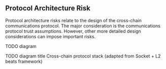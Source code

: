 ## Protocol Architecture Risk
Protocol architecture risks relate to the design of the cross-chain communications protocol. The major consideration is the communications protocol trust assumptions. However, other more detailed design considerations can impose important risks.


TODO diagram

TODO diagram title Cross-chain protocol stack (adapted from Socket + L2 beats framework)
